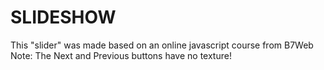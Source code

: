 # SLIDESHOW
This "slider" was made based on an online javascript course from B7Web Note: The Next and Previous buttons have no texture!

